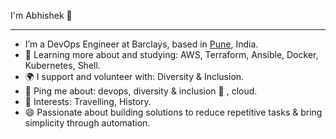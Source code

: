 I'm Abhishek 👋

--------------------------------------------------------------------------------------------------

- I’m a DevOps Engineer at Barclays, based in [Pune](https://en.wikipedia.org/wiki/Pune), India.
- 🌱 Learning more about and studying: AWS, Terraform, Ansible, Docker, Kubernetes, Shell.
- 🌍 I support and volunteer with: Diversity & Inclusion.
- 💬 Ping me about: devops, diversity & inclusion 🌈 , cloud.
- 💜 Interests: Travelling, History.
- 😄 Passionate about building solutions to reduce repetitive tasks & bring simplicity through automation.

<!---
abhishek5779/abhishek5779 is a ✨ special ✨ repository because its `README.md` (this file) appears on your GitHub profile.
You can click the Preview link to take a look at your changes.
--->
